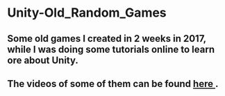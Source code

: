 # Unity-Old_Random_Games
## Some old games I created in 2 weeks in 2017, while I was doing some tutorials online to learn ore about Unity.
## The videos of some of them can be found <a href="www.youtube.com/channel/UCg-LSZYyAA-KUTYLXBTFdDA"> here </a> .

